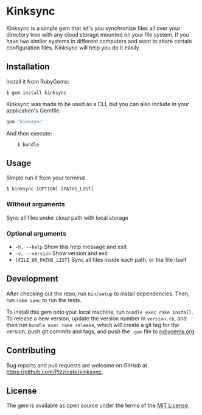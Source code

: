 # Kinksync

Kinksync is a simple gem that let's you synchronize files all over your directory tree with any cloud storage mounted on your file system. If you have two similar systems in different computers and want to share certain configuration files, Kinksync will help you do it easily.

## Installation

Install it from RubyGems:

```
$ gem install kinksync
```

Kinksync was made to be used as a CLI, but you can also include in your application's Gemfile:

```ruby
gem 'kinksync'
```

And then execute:
```
    $ bundle
```

## Usage

Simple run it from your terminal.
```
$ kinksync [OPTION] [PATHS_LIST]
```

### Without arguments
Sync all files under cloud path with local storage

### Optional arguments
* `-h, --help` Show this help message and exit
* `-v, --version` Show version and exit
* `[FILE_OR_PATHS_LIST]` Sync all files inside each path, or the file itself

## Development

After checking out the repo, run `bin/setup` to install dependencies. Then, run `rake spec` to run the tests.

To install this gem onto your local machine, run `bundle exec rake install`. To release a new version, update the version number in `version.rb`, and then run `bundle exec rake release`, which will create a git tag for the version, push git commits and tags, and push the `.gem` file to [rubygems.org](https://rubygems.org).

## Contributing

Bug reports and pull requests are welcome on GitHub at <https://github.com/Pizzicato/kinksync>.

## License

The gem is available as open source under the terms of the [MIT License](http://opensource.org/licenses/MIT).
